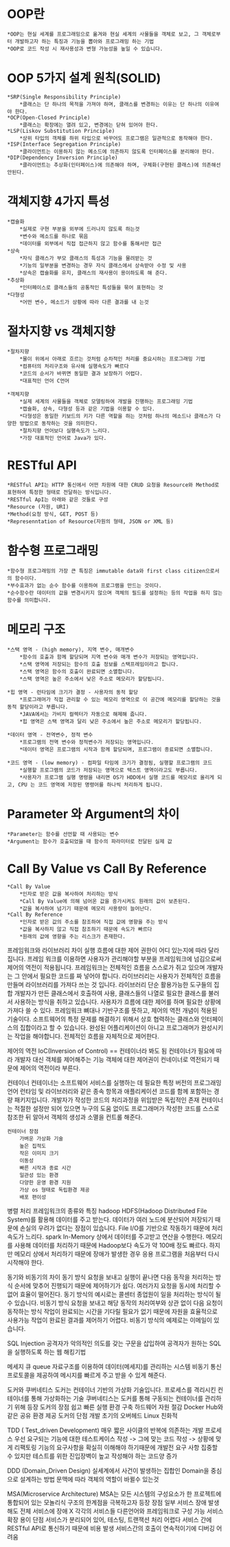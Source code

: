 # OOP란

	*OOP는 현실 세계를 프로그래밍으로 옮겨와 현실 세계의 사물들을 객체로 보고, 그 객체로부터 개발하고자 하는 특징과 기능을 뽑아와 프로그래밍 하는 기법
	*OOP로 코드 작성 시 재사용성과 변형 가능성을 높일 수 있습니다.

# OOP 5가지 설계 원칙(SOLID)
	*SRP(Single Responsibility Principle) 
		*클래스는 단 하나의 목적을 가져야 하며, 클래스를 변경하는 이유는 단 하나의 이유여야 한다.
	*OCP(Open-Closed Principle)
		*클래스는 확장에는 열려 있고, 변경에는 닫혀 있어야 한다.
	*LSP(Liskov Substitution Principle)
		*상위 타입의 객체를 하위 타입으로 바꾸어도 프로그램은 일관적으로 동작해야 한다.
	*ISP(Interface Segregation Principle)
		*클라이언트는 이용하지 않는 메소드에 의존하지 않도록 인터페이스를 분리해야 한다.
	*DIP(Dependency Inversion Principle)
		*클라이언트는 추상화(인터페이스)에 의존해야 하며, 구체화(구현된 클래스)에 의존해선 안된다.

# 객체지향 4가지 특성
	*캡슐화
		*실제로 구현 부분을 외부에 드러나지 않도록 하는것
		*변수와 메소드를 하나로 묶음
		*데이터를 외부에서 직접 접근하지 않고 함수를 통해서만 접근
	*상속
		*자식 클래스가 부모 클래스의 특성과 기능을 물려받는 것
		*기능의 일부분을 변경하는 경우 자식 클래스에서 상속받아 수정 및 사용
		*상속은 캡슐화를 유지, 클래스의 재사용이 용이하도록 해 준다.
	*추상화
		*인터페이스로 클래스들의 공통적인 특성들을 묶어 표현하는 것
	*다형성
		*어떤 변수, 메소드가 상황에 따라 다른 결과를 내 는것

# 절차지향 vs 객체지향
	*절차지향
		*물이 위에서 아래로 흐르는 것처럼 순차적인 처리를 중요시하는 프로그래밍 기법
		*컴퓨터의 처리구조와 유사해 실행속도가 빠르다
		*코드의 순서가 바뀌면 동일한 결과 보장하기 어렵다.
		*대표적인 언어 C언어

	*객체지향
		*실제 세계의 사물들을 객체로 모델링하여 개발을 진행하는 프로그래밍 기법
		*캡슐화, 상속, 다형성 등과 같은 기법을 이용할 수 있다.
		*다형성은 동일한 키보드의 키가 다른 역할을 하는 것처럼 하나의 메소드나 클래스가 다양한 방법으로 동작하는 것을 의미한다.
		*절차지향 언어보다 실행속도가 느리다.
		*가장 대표적인 언어로 Java가 있다.



# RESTful API
	*RESTful API는 HTTP 통신에서 어떤 차원에 대한 CRUD 요청을 Resource와 Method로 표현하여 특정한 형태로 전달하는 방식입니다.
	*RESTful ApI는 아래와 같은 것들로 구성
	*Resource (자원, URI)
	*Method(요청 방식, GET, POST 등)
	*Represenntation of Resource(자원의 형태, JSON or XML 등)

# 함수형 프로그래밍
	*함수형 프로그래밍의 가장 큰 특징은 immutable data와 first class citizen으로서의 함수이다.
	*부수효과가 없는 순수 함수를 이용하여 프로그램을 만드는 것이다.
	*순수함수란 데이터의 값을 변경시키지 않으며 객체의 필드를 설정하는 등의 작업을 하지 않는 함수를 의미합니다.

# 메모리 구조
	*스택 영역 - (high memory), 지역 변수, 매개변수
		*함수의 호출과 함께 할당되며 지역 변수와 매개 변수가 저장되는 영역입니다.
		*스택 영역에 저장되는 함수의 호출 정보를 스택프레임이라고 합니다.
		*스택 영역은 함수의 호출이 완료되면 소멸합니다.
		*스택 영역은 높은 주소에서 낮은 주소로 메모리가 할당됩니다.

	*힙 영역 - 런타임에 크기가 결정 - 사용자의 동적 할당
		*프로그래머가 직접 관리할 수 있는 메모리 영역으로 이 공간에 메모리를 할당하는 것을 동적 할당이라고 부릅니다.
		*JAVA에서는 가비지 컬렉터가 자동으로 해제해 줍니다.
		*힙 영역은 스택 영역과 달리 낮은 주소에서 높은 주소로 메모리가 할당됩니다.

	*데이터 영역 - 전역변수, 정적 변수
		*프로그램의 전역 변수와 정적변수가 저장되는 영역입니다.
		*데이터 영역은 프로그램의 시작과 함께 할당되며, 프로그램이 종료되면 소멸합니다.

	*코드 영역 - (low memory) - 컴파일 타임에 크기가 결정됨, 실행할 프로그램의 코드
		*실행할 프로그램의 코드가 저장되는 영역으로 텍스트 영역이라고도 부릅니다.
		*사용자가 프로그램 실행 명령을 내리면 OS가 HDD에서 실행 코드를 메모리로 올리게 되고, CPU 는 코드 영역에 저장된 명령어를 하나씩 처리하게 됩니다.

# Parameter 와 Argument의 차이
	*Parameter는 함수를 선언할 때 사용되는 변수
	*Argument는 함수가 호출되었을 때 함수의 파라미터로 전달된 실제 값

# Call By Value vs Call By Reference
	*Call By Value
		*인자로 받은 값을 복사하여 처리하는 방식
		*Call By Value에 의해 넘어온 값을 증가시켜도 원래의 값이 보존된다.
		*값을 복사하여 넘기기 때문에 메모리 사용량이 늘어난다.
	*Call By Reference
		*인자로 받은 값의 주소를 참조하여 직접 값에 영향을 주는 방식
		*값을 복사하지 않고 직접 참조하기 때문에 속도가 빠르다
		*원래의 값에 영향을 주는 리스크가 존재한다.

프레임워크와 라이브러리 차이
실행 흐름에 대한 제어 권한이 어디 있는지에 따라 달라집니다.
프레임 워크를 이용하면 사용자가 관리해야할 부분을 프레임워크에 넘김으로써 제어의 역전이 적용됩니다.
프레임워크는 전체적인 흐름을 스스로가 쥐고 있으며 개발자는 그 안에서 필요한 코드를 짜 넣어야 합니다.
라이브러리는 사용자가 전체적인 흐름을 만들며 라이브러리를 가져다 쓰는 것 입니다.
라이브러리
	단순 활용가능한 도구들의 집합
	개발자가 만든 클래스에서 호출하여 사용, 클래스들의 나열로 필요한 클래스를 불러서 사용하는 방식을 취하고 있습니다.
	사용자가 흐름에 대한 제어를 하며 필요한 상황에 가져다 쓸 수 있다.
프레임워크
	뼈대나 기반구조를 뜻하고, 제어의 역전 개념이 적용된 기술이다.
	소프트웨어의 특정 문제를 해결하기 위해서 상호 협력하는 클래스와 인터페이스의 집합이라고 할 수 있습니다.
	완성된 어플리케이션이 아니고 프로그래머가 완성시키는 작업을 해야합니다.
	전체적인 흐름을 자체적으로 제어한다.

제어의 역전 IoC(Inversion of Control)  == 컨테이너라 봐도 됨
	컨테이너가 필요에 따라 개발자 대신 객체를 제어해주는 기능
	객체에 대한 제어권이 컨네이너로 역전되기 때문에 제어의 역전이라 부른다.
	
컨테이너
	컨테이너는 소프트웨어 서비스를 실행하는 데 필요한 특정 버전의 프로그래밍 언어 런타임 및 라이브러리와 같은 종속 항목과 애플리케이션 코드를 함께 포함하는 경량 패키지입니다.
	개발자가 작성한 코드의 처리과정을 위임받은 독립적인 존재
	컨테이너는 적절한 설정만 되어 있으면 누구의 도움 없이도 프로그래머가 작성한 코드를 스스로 참조한 뒤 알아서 객체의 생성과 소멸을 컨트롤 해준다.

	컨테이너 장점
		가벼운 가상화 기술
		높은 집적도
		작은 이미지 크기
		이동성
		빠른 시작과 종료 시간
		일관성 있는 환경
		다양한 운영 환경 지원
		가상 os 형태로 독립환경 제공
		배포 편이성

병렬 처리 프레임워크의 종류와 특징
	hadoop
		HDFS(Hadoop Distributed File System)를 활용해 데이터를 주고 받는다.
		데이터가 여러 노드에 분산되어 저장되기 때문에 손실의 우려가 없다는 장점이 있습니다.
		File I/O를 기반으로 작동하기 때문에 처리 속도가 느리다.
	spark
		In-Memory 상에서 데이터를 주고받고 연산을 수행한다.
		메모리를 사용해 데이터를 처리하기 때문에 Hadoop보다 속도가 약 100배 정도 빠르다.
		하지만 메모리 상에서 처리하기 때문에 장애가 발생한 경우 응용 프로그램을 처음부터 다시 시작해야 한다.
	
동기와 비동기의 차이
	동기 방식
		요청을 보내고 실행이 끝나면 다음 동작을 처리하는 방식
		순서에 맞추어 진행되기 때문에 제어하기가 쉽다.
		여러가지 요청을 동시에 처리할 수 없어 효율이 떨어진다.
		동기 방식의 예시로는 콜센터 종업원이 일을 처리하는 방식이 될 수 있습니다.
	비동기 방식
		요청을 보내고 해당 동작의 처리여부와 상관 없이 다음 요청이 동작하는 방식
		작업이 완료되는 시간을 기다릴 필요가 없기 때문에 자원을 효율적으로 사용가능
		작업이 완료된 결과를 제어하기 어렵다.
		비동기 방식의 예제로는 이메일이 있습니다.

SQL Injection
	공격자가 악의적인 의도를 갖는 구문을 삽입하여 공격자가 원하는 SQL을 실행하도록 하는 웹 해킹기법

메세지 큐
	queue 자료구조를 이용하여 데이터(메세지)를 관리하는 시스템
	비동기 통신 프로토콜을 제공하여 메시지를 빠르게 주고 받을 수 있게 해준다.

도커와 쿠버네티스
	도커는 컨테이너 기반의 가상화 기술입니다.
	프로세스를 격리시킨 컨테이너를 통해 가상화하는 기술
	쿠버네티스는 도커를 통해 구동되는 컨테이너를 관리하기 위해 등장
	도커의 장점
		쉽고 빠른 실행 환경 구축
		하드웨어 자원 절감
		Docker Hub와 같은 공유 환경 제공
	도커의 단점
		개발 초기의 오버헤드
		Linux 친화적

TDD ( Test_driven Development)
	매우 짧은 사이클의 반복에 의존하는 개발 프로세스
	우선 요구되는 기능에 대한 테스트케이스 작성 -> 그에 맞는 코드 작성 -> 상황에 맞게 리팩토링
	기능의 요구사항을 확실히 이해해야 하기때문에 개발전 요구 사항 집중할 수 있지만 
	테스트를 위한 진입장벽이 높고 작성해야 하는 코드양 증가

DDD (Domain_Driven Design)
	실세계에서 사건이 발생하는 집합인 Domain을 중심으로 설계하는 방법
	문맥에 따라 객체의 역할이 바뀔수 있는것

MSA(Microservice Architecture)
	MSA는 모든 시스템의 구성요소가 한 프로젝트에 통합되어 있는 모놀리식 구조의 한계점을 극복하고자 등장
	장점
		일부 서비스 장애 발생해도 전체 서비스에 장애 X
		각각의 서비스들 다른언어와 프레임워크로 구성 가능
		서비스 확장 용이
	단점
		서비스가 분리되어 있어, 테스팅, 트랜잭션 처리 어렵다
		서비스 간에 RESTful API로 통신하기 때문에 비용 발생
		서비스간의 호출이 연속적이기에 디버깅 어려움

